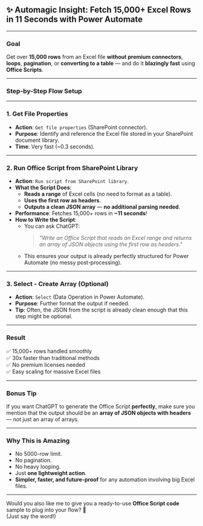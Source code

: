 
## ✨ Automagic Insight: Fetch 15,000+ Excel Rows in 11 Seconds with Power Automate

---

### **Goal**  
Get over **15,000 rows** from an Excel file **without premium connectors**, **loops**, **pagination**, or **converting to a table** — and do it **blazingly fast** using **Office Scripts**.

---

### **Step-by-Step Flow Setup**

---

### 1. **Get File Properties**
- **Action**: `Get file properties` (SharePoint connector).
- **Purpose**: Identify and reference the Excel file stored in your SharePoint document library.
- **Time**: Very fast (~0.3 seconds).

---

### 2. **Run Office Script from SharePoint Library**
- **Action**: `Run script from SharePoint library`.
- **What the Script Does**:
  - **Reads a range** of Excel cells (no need to format as a table).
  - **Uses the first row as headers**.
  - **Outputs a clean JSON array** — **no additional parsing needed**.
- **Performance**: Fetches 15,000+ rows in **~11 seconds**!
- **How to Write the Script**:
  - You can ask ChatGPT:
    > *"Write an Office Script that reads an Excel range and returns an array of JSON objects using the first row as headers."*
  - This ensures your output is already perfectly structured for Power Automate (no messy post-processing).

---

### 3. **Select - Create Array (Optional)**
- **Action**: `Select` (Data Operation in Power Automate).
- **Purpose**: Further format the output if needed.
- **Tip**: Often, the JSON from the script is already clean enough that this step might be optional.

---

### **Result**
✅ 15,000+ rows handled smoothly  
✅ 30x faster than traditional methods  
✅ No premium licenses needed  
✅ Easy scaling for massive Excel files  

---

### **Bonus Tip**  
If you want ChatGPT to generate the Office Script **perfectly**, make sure you mention that the output should be an **array of JSON objects with headers** — not just an array of arrays.

---

### **Why This is Amazing**
- No 5000-row limit.
- No pagination.
- No heavy looping.
- Just **one lightweight action**.
- **Simpler, faster, and future-proof** for any automation involving big Excel files.

---

Would you also like me to give you a ready-to-use **Office Script code** sample to plug into your flow? 🚀  
(Just say the word!)

